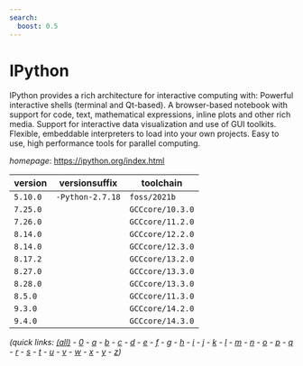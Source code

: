 ```yaml
---
search:
  boost: 0.5
---
```

# IPython

IPython provides a rich architecture for interactive computing with:  Powerful interactive shells (terminal and Qt-based).  A browser-based notebook with support for code, text, mathematical expressions, inline plots and other rich media.  Support for interactive data visualization and use of GUI toolkits.  Flexible, embeddable interpreters to load into your own projects.  Easy to use, high performance tools for parallel computing.

*homepage*: <https://ipython.org/index.html>

version | versionsuffix | toolchain
--------|---------------|----------
``5.10.0`` | ``-Python-2.7.18`` | ``foss/2021b``
``7.25.0`` |  | ``GCCcore/10.3.0``
``7.26.0`` |  | ``GCCcore/11.2.0``
``8.14.0`` |  | ``GCCcore/12.2.0``
``8.14.0`` |  | ``GCCcore/12.3.0``
``8.17.2`` |  | ``GCCcore/13.2.0``
``8.27.0`` |  | ``GCCcore/13.3.0``
``8.28.0`` |  | ``GCCcore/13.3.0``
``8.5.0`` |  | ``GCCcore/11.3.0``
``9.3.0`` |  | ``GCCcore/14.2.0``
``9.4.0`` |  | ``GCCcore/14.3.0``


*(quick links: [(all)](../index.md) - [0](../0/index.md) - [a](../a/index.md) - [b](../b/index.md) - [c](../c/index.md) - [d](../d/index.md) - [e](../e/index.md) - [f](../f/index.md) - [g](../g/index.md) - [h](../h/index.md) - [i](../i/index.md) - [j](../j/index.md) - [k](../k/index.md) - [l](../l/index.md) - [m](../m/index.md) - [n](../n/index.md) - [o](../o/index.md) - [p](../p/index.md) - [q](../q/index.md) - [r](../r/index.md) - [s](../s/index.md) - [t](../t/index.md) - [u](../u/index.md) - [v](../v/index.md) - [w](../w/index.md) - [x](../x/index.md) - [y](../y/index.md) - [z](../z/index.md))*

